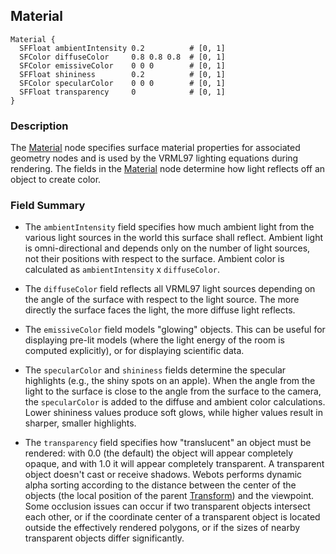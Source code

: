 ## Material

```
Material {
  SFFloat ambientIntensity 0.2          # [0, 1]
  SFColor diffuseColor     0.8 0.8 0.8  # [0, 1]
  SFColor emissiveColor    0 0 0        # [0, 1]
  SFFloat shininess        0.2          # [0, 1]
  SFColor specularColor    0 0 0        # [0, 1]
  SFFloat transparency     0            # [0, 1]
}
```

### Description

The [Material](#material) node specifies surface material properties for associated geometry nodes and is used by the VRML97 lighting equations during rendering.
The fields in the [Material](#material) node determine how light reflects off an object to create color.

### Field Summary

- The `ambientIntensity` field specifies how much ambient light from the various
light sources in the world this surface shall reflect. Ambient light is
omni-directional and depends only on the number of light sources, not their
positions with respect to the surface. Ambient color is calculated as
`ambientIntensity` x `diffuseColor`.

- The `diffuseColor` field reflects all VRML97 light sources depending on the
angle of the surface with respect to the light source. The more directly the
surface faces the light, the more diffuse light reflects.

- The `emissiveColor` field models "glowing" objects. This can be useful for
displaying pre-lit models (where the light energy of the room is computed
explicitly), or for displaying scientific data.

- The `specularColor` and `shininess` fields determine the specular highlights
(e.g., the shiny spots on an apple). When the angle from the light to the
surface is close to the angle from the surface to the camera, the
`specularColor` is added to the diffuse and ambient color calculations. Lower
shininess values produce soft glows, while higher values result in sharper,
smaller highlights.

- The `transparency` field specifies how "translucent" an object must be rendered:
with 0.0 (the default) the object will appear completely opaque, and with 1.0 it
will appear completely transparent. A transparent object doesn't cast or receive
shadows. Webots performs dynamic alpha sorting according to the distance between
the center of the objects (the local position of the parent
[Transform](transform.md)) and the viewpoint. Some occlusion issues can occur if
two transparent objects intersect each other, or if the coordinate center of a
transparent object is located outside the effectively rendered polygons, or if
the sizes of nearby transparent objects differ significantly.
